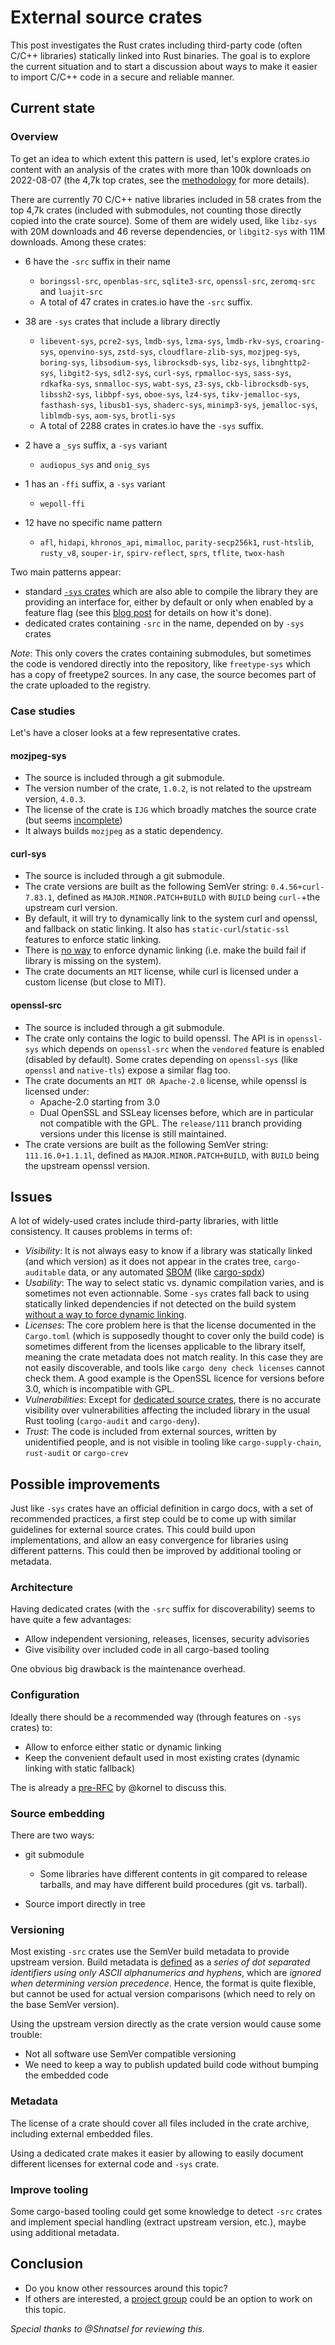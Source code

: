 # External source crates

This post investigates the Rust crates including third-party code (often C/C++ libraries) statically linked into Rust binaries. The goal is to explore the current situation and to start a discussion about ways to make it easier to import C/C++ code in a secure and reliable manner.

## Current state

### Overview

To get an idea to which extent this pattern is used, let's explore crates.io content with an analysis of the crates with more than 100k downloads on 2022-08-07 (the 4,7k top crates, see the  [methodology](https://github.com/amousset/source-crates/blob/main/methodology.md) for more details).

There are currently 70 C/C++ native libraries included in 58 crates from the top 4,7k crates (included with submodules, not counting those directly copied into the crate source). Some of them are widely used, like `libz-sys` with 20M downloads and 46 reverse dependencies, or `libgit2-sys` with 11M downloads. Among these crates:

* 6 have the `-src` suffix in their name
  * `boringssl-src`, `openblas-src`, `sqlite3-src`, `openssl-src`, `zeromq-src` and `luajit-src`
  * A total of 47 crates in crates.io have the `-src` suffix.

* 38 are `-sys` crates that include a library directly
  * `libevent-sys`, `pcre2-sys`, `lmdb-sys`, `lzma-sys`, `lmdb-rkv-sys`, `croaring-sys`, `openvino-sys`, `zstd-sys`, `cloudflare-zlib-sys`, `mozjpeg-sys`, `boring-sys`, `libsodium-sys`, `librocksdb-sys`, `libz-sys`, `libnghttp2-sys`, `libgit2-sys`, `sdl2-sys`, `curl-sys`, `rpmalloc-sys`, `sass-sys`, `rdkafka-sys`, `snmalloc-sys`, `wabt-sys`, `z3-sys`, `ckb-librocksdb-sys`, `libssh2-sys`, `libbpf-sys`, `oboe-sys`, `lz4-sys`, `tikv-jemalloc-sys`, `fasthash-sys`, `libusb1-sys`, `shaderc-sys`, `minimp3-sys`, `jemalloc-sys`, `liblmdb-sys`, `aom-sys`, `brotli-sys`
  * A total of 2288 crates in crates.io have the `-sys` suffix.

* 2 have a `_sys` suffix, a `-sys` variant
  * `audiopus_sys` and `onig_sys`

* 1 has an `-ffi` suffix, a `-sys` variant
  * `wepoll-ffi`

* 12 have no specific name pattern
  * `afl`, `hidapi`, `khronos_api`, `mimalloc`, `parity-secp256k1`, `rust-htslib`, `rusty_v8`, `souper-ir`, `spirv-reflect`, `sprs`, `tflite`, `twox-hash`

Two main patterns appear:

- standard [`-sys` crates](https://doc.rust-lang.org/cargo/reference/build-scripts.html#-sys-packages) which are also able to compile the library they are providing an interface for, either by default or only when enabled by a feature flag (see this [blog post](https://kornel.ski/rust-sys-crate) for details on how it's done).
- dedicated crates containing `-src` in the name, depended on by `-sys` crates

_Note_: This only covers the crates containing submodules, but sometimes the code is vendored directly into the repository, like `freetype-sys` which has a copy of freetype2 sources. In any case, the source becomes part of the crate uploaded to the registry.

### Case studies

Let's have a closer looks at a few representative crates.

#### mozjpeg-sys

* The source is included through a git submodule.
* The version number of the crate, `1.0.2`, is not related to the upstream version, `4.0.3`.
* The license of the crate is `IJG` which broadly matches the source crate (but seems [incomplete](https://github.com/mozilla/mozjpeg/blob/5c6a0f0971edf1ed3cf318d7b32308754305ac9a/LICENSE.md))
* It always builds `mozjpeg` as a static dependency.

#### curl-sys

* The source is included through a git submodule.
* The crate versions are built as the following SemVer string: `0.4.56+curl-7.83.1`, defined as `MAJOR.MINOR.PATCH+BUILD` with `BUILD` being `curl-`+the upstream curl version.
* By default, it will try to dynamically link to the system curl and openssl, and fallback on static linking. It also has `static-curl`/`static-ssl` features to enforce static linking.
* There is [no way](https://github.com/alexcrichton/curl-rust/issues/321) to enforce dynamic linking (i.e. make the build fail if library is missing on the system).
* The crate documents an `MIT` license, while curl is licensed under a custom license (but close to MIT).

#### openssl-src

* The source is included through a git submodule.
* The crate only contains the logic to build openssl. The API is in `openssl-sys` which depends on `openssl-src` when the `vendored` feature is enabled (disabled by default). Some crates depending on `openssl-sys` (like `openssl` and `native-tls`) expose a similar flag too.
* The crate documents an `MIT OR Apache-2.0` license, while openssl is licensed under:
  * Apache-2.0 starting from 3.0
  * Dual OpenSSL and SSLeay licenses before, which are in particular not compatible with the GPL. The `release/111` branch providing versions under this license is still maintained.
* The crate versions are built as the following SemVer string: `111.16.0+1.1.1l`, defined as `MAJOR.MINOR.PATCH+BUILD`, with `BUILD` being the upstream openssl version.

## Issues

A lot of widely-used crates include third-party libraries, with little consistency. It causes problems in terms of:

- *Visibility*: It is not always easy to know if a library was statically linked (and which version) as it does not appear in the crates tree, `cargo-auditable` data, or any automated [SBOM](https://www.cisa.gov/sbom) (like [cargo-spdx](https://github.com/alilleybrinker/cargo-spdx))
- *Usability*: The way to select static vs. dynamic compilation varies, and is sometimes not even actionnable. Some `-sys` crates fall back to using statically linked dependencies if not detected on the build system [without a way to force dynamic linking](https://github.com/alexcrichton/curl-rust/issues/321).
- *Licenses*: The core problem here is that the license documented in the `Cargo.toml` (which is supposedly thought to cover only the build code) is sometimes different from the licenses applicable to the library itself, meaning the crate metadata does not match reality. In this case they are not easily discoverable, and tools like `cargo deny check licenses` cannot check them. A good example is the OpenSSL licence for versions before 3.0, which is incompatible with GPL.
- *Vulnerabilities*: Except for [dedicated source crates](https://rustsec.org/packages/openssl-src.html), there is no accurate visibility over vulnerabilities affecting the included library in the usual Rust tooling (`cargo-audit` and `cargo-deny`).
- *Trust*: The code is included from external sources, written by unidentified people, and is not visible in tooling like `cargo-supply-chain`, `rust-audit` or `cargo-crev`

## Possible improvements

Just like `-sys` crates have an official definition in cargo docs, with a set of recommended practices, a first step could be to come up with similar guidelines for external source crates. This could build upon implementations, and allow an easy convergence for libraries using different patterns. This could then be improved by additional tooling or metadata.

### Architecture

Having dedicated crates (with the `-src` suffix for discoverability) seems to have quite a few advantages:

* Allow independent versioning, releases, licenses, security advisories
* Give visibility over included code in all cargo-based tooling

One obvious big drawback is the maintenance overhead.

### Configuration

Ideally there should be a recommended way (through
features on `-sys` crates) to:

* Allow to enforce either static or dynamic linking
* Keep the convenient default used in most existing crates (dynamic linking with static fallback)

The is already a [pre-RFC](https://internals.rust-lang.org/t/pre-rfc-cargo-features-for-configuring-sys-crates/12431) by @kornel to discuss this.

### Source embedding

There are two ways:

* git submodule

  * Some libraries have different contents in git compared to release tarballs, and may have different build procedures (git vs. tarball).

* Source import directly in tree

### Versioning

Most existing `-src` crates use the SemVer build metadata to provide upstream version. Build metadata is [defined](https://semver.org/#spec-item-10) as a _series of dot separated identifiers using only ASCII alphanumerics and hyphens_, which are _ignored when determining version precedence_. Hence, the format is quite flexible, but cannot be used for actual version comparisons (which need to rely on the base SemVer version).

Using the upstream version directly as the crate version would cause some trouble:

* Not all software use SemVer compatible versioning
* We need to keep a way to publish updated build code without bumping the embedded code

### Metadata

The license of a crate should cover all files included in the crate archive, including external embedded files.

Using a dedicated crate makes it easier by allowing to easily document different licenses for external code and `-sys` crate.

### Improve tooling

Some cargo-based tooling could get some knowledge to detect `-src` crates and implement special handling (extract upstream version, etc.), maybe using additional metadata.

## Conclusion

* Do you know other ressources around this topic?
* If others are interested, a [project group](https://rust-lang.github.io/rfcs/2856-project-groups.html) could be an option to work on this topic.

_Special thanks to @Shnatsel for reviewing this._